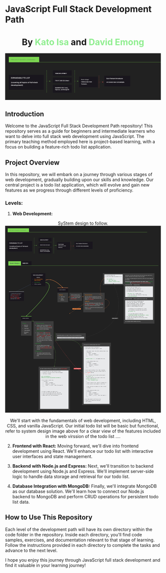 # JavaScript Full Stack Development Path 
# <center> By <font color='lightgreen'> Kato Isa </font> and <font color='lightgreen'> David Emong </font></center>

![JavaScript Full Stack Development](./Resources/MainSystemImage.png)

## Introduction

Welcome to the JavaScript Full Stack Development Path repository! This repository serves as a guide for beginners and intermediate learners who want to delve into full stack web development using JavaScript. The primary teaching method employed here is project-based learning, with a focus on building a feature-rich todo list application.

## Project Overview

In this repository, we will embark on a journey through various stages of web development, gradually building upon our skills and knowledge. Our central project is a todo list application, which will evolve and gain new features as we progress through different levels of proficiency.

### Levels:

1. **Web Development:**
<center >
<summary>SyStem design to follow.</summary>
<img src="./Resources/SystemDesignWeb.png" alt="JavaScript Full Stack Development" style="cursor: pointer;" onclick="this.src='./Resources/SystemDesignWeb-thumbnail.png';">

We'll start with the fundamentals of web development, including HTML, CSS, and vanilla JavaScript. Our initial todo list will be basic but functional, refer to system design image above for a clear view of the features included in the web virssion of the todo list ....
</center>

2. **Frontend with React:** Moving forward, we'll dive into frontend development using React. We'll enhance our todo list with interactive user interfaces and state management.

3. **Backend with Node.js and Express:** Next, we'll transition to backend development using Node.js and Express. We'll implement server-side logic to handle data storage and retrieval for our todo list.

4. **Database Integration with MongoDB:** Finally, we'll integrate MongoDB as our database solution. We'll learn how to connect our Node.js backend to MongoDB and perform CRUD operations for persistent todo list data.

## How to Use This Repository

Each level of the development path will have its own directory within the code folder in the repository. Inside each directory, you'll find code samples, exercises, and documentation relevant to that stage of learning. Follow the instructions provided in each directory to complete the tasks and advance to the next level.

I hope you enjoy this journey through JavaScript full stack development and find it valuable in your learning journey!

